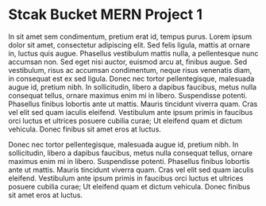 # Stcak Bucket MERN Project 1

 In sit amet sem condimentum, pretium erat id, tempus purus. Lorem ipsum dolor sit amet, consectetur adipiscing elit. Sed felis ligula, mattis at ornare in, luctus quis augue. Phasellus vestibulum mattis nulla, a pellentesque nunc accumsan non. Sed eget nisi auctor, euismod arcu at, finibus augue. Sed vestibulum, risus ac accumsan condimentum, neque risus venenatis diam, in consequat est ex sed ligula. Donec nec tortor pellentegisque, malesuada augue id, pretium nibh. In sollicitudin, libero a dapibus faucibus, metus nulla consequat tellus, ornare maximus enim mi in libero. Suspendisse potenti. Phasellus finibus lobortis ante ut mattis. Mauris tincidunt viverra quam. Cras vel elit sed quam iaculis eleifend. Vestibulum ante ipsum primis in faucibus orci luctus et ultrices posuere cubilia curae; Ut eleifend quam et dictum vehicula. Donec finibus sit amet eros at luctus.

  Donec nec tortor pellentegisque, malesuada augue id, pretium nibh. In sollicitudin, libero a dapibus faucibus, metus nulla consequat tellus, ornare maximus enim mi in libero. Suspendisse potenti. Phasellus finibus lobortis ante ut mattis. Mauris tincidunt viverra quam. Cras vel elit sed quam iaculis eleifend. Vestibulum ante ipsum primis in faucibus orci luctus et ultrices posuere cubilia curae; Ut eleifend quam et dictum vehicula. Donec finibus sit amet eros at luctus.